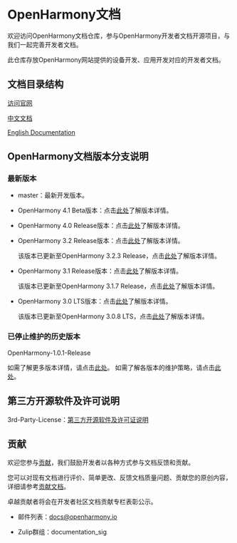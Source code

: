 # OpenHarmony文档

欢迎访问OpenHarmony文档仓库，参与OpenHarmony开发者文档开源项目，与我们一起完善开发者文档。

此仓库存放OpenHarmony网站提供的设备开发、应用开发对应的开发者文档。

## 文档目录结构

[访问官网](https://www.openharmony.cn/)

[中文文档](zh-cn/readme.md)

[English Documentation](en/readme.md)

## OpenHarmony文档版本分支说明

### 最新版本

 - master：最新开发版本。  

 - OpenHarmony 4.1 Beta版本：点击[此处](zh-cn/release-notes/OpenHarmony-v4.1-beta1.md)了解版本详情。

 - OpenHarmony 4.0 Release版本：点击[此处](zh-cn/release-notes/OpenHarmony-v4.0-release.md)了解版本详情。

 - OpenHarmony 3.2 Release版本：点击[此处](zh-cn/release-notes/OpenHarmony-v3.2-release.md)了解版本详情。
    
    该版本已更新至OpenHarmony 3.2.3 Release，点击[此处](zh-cn/release-notes/OpenHarmony-v3.2.3-release.md)了解版本详情。 

 - OpenHarmony 3.1 Release版本：点击[此处](zh-cn/release-notes/OpenHarmony-v3.1-release.md)了解版本详情。

    该版本已更新至OpenHarmony 3.1.7 Release，点击[此处](zh-cn/release-notes/OpenHarmony-v3.1.7-release.md)了解版本详情。

 - OpenHarmony 3.0 LTS版本：点击[此处](zh-cn/release-notes/OpenHarmony-v3.0-LTS.md)了解版本详情。

    该版本已更新至OpenHarmony 3.0.8 LTS，点击[此处](zh-cn/release-notes/OpenHarmony-v3.0.8-LTS.md)了解版本详情。



### 已停止维护的历史版本

OpenHarmony-1.0.1-Release

如需了解更多版本详情，请点击[此处](zh-cn/release-notes/)。
如需了解各版本的维护策略，请点击[此处](zh-cn/release-notes/release-definitions/Release-version-definitions.md)。


## 第三方开源软件及许可说明

3rd-Party-License：[第三方开源软件及许可证说明](zh-cn/contribute/第三方开源软件及许可证说明.md)

## 贡献

欢迎您参与[贡献](zh-cn/contribute/参与贡献.md)，我们鼓励开发者以各种方式参与文档反馈和贡献。

您可以对现有文档进行评价、简单更改、反馈文档质量问题、贡献您的原创内容，详细请参考[贡献文档](zh-cn/contribute/贡献文档.md)。

卓越贡献者将会在开发者社区文档贡献专栏表彰公示。

- 邮件列表：docs@openharmony.io

- Zulip群组：documentation_sig